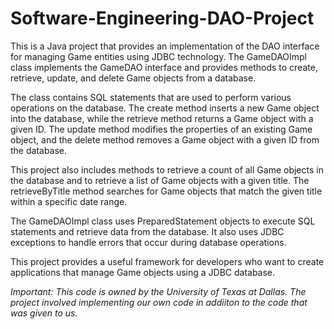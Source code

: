 # Software-Engineering-DAO-Project

This is a Java project that provides an implementation of the DAO interface for managing Game entities using JDBC technology. The GameDAOImpl class implements the GameDAO interface and provides methods to create, retrieve, update, and delete Game objects from a database.

The class contains SQL statements that are used to perform various operations on the database. The create method inserts a new Game object into the database, while the retrieve method returns a Game object with a given ID. The update method modifies the properties of an existing Game object, and the delete method removes a Game object with a given ID from the database.

This project also includes methods to retrieve a count of all Game objects in the database and to retrieve a list of Game objects with a given title. The retrieveByTitle method searches for Game objects that match the given title within a specific date range.

The GameDAOImpl class uses PreparedStatement objects to execute SQL statements and retrieve data from the database. It also uses JDBC exceptions to handle errors that occur during database operations.

This project provides a useful framework for developers who want to create applications that manage Game objects using a JDBC database.

*Important: This code is owned by the University of Texas at Dallas. The project involved implementing our own code in addiiton to the code that was given to us.*
